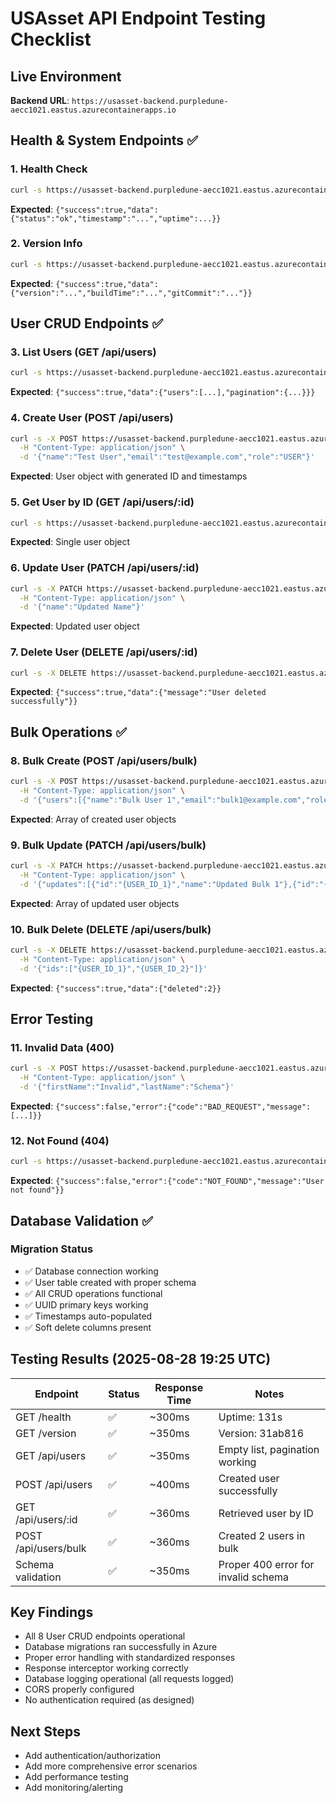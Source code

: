 # USAsset API Endpoint Testing Checklist

## Live Environment
**Backend URL**: `https://usasset-backend.purpledune-aecc1021.eastus.azurecontainerapps.io`

## Health & System Endpoints ✅

### 1. Health Check
```bash
curl -s https://usasset-backend.purpledune-aecc1021.eastus.azurecontainerapps.io/health
```
**Expected**: `{"success":true,"data":{"status":"ok","timestamp":"...","uptime":...}}`

### 2. Version Info
```bash
curl -s https://usasset-backend.purpledune-aecc1021.eastus.azurecontainerapps.io/version
```
**Expected**: `{"success":true,"data":{"version":"...","buildTime":"...","gitCommit":"..."}}`

## User CRUD Endpoints ✅

### 3. List Users (GET /api/users)
```bash
curl -s https://usasset-backend.purpledune-aecc1021.eastus.azurecontainerapps.io/api/users
```
**Expected**: `{"success":true,"data":{"users":[...],"pagination":{...}}}`

### 4. Create User (POST /api/users)
```bash
curl -s -X POST https://usasset-backend.purpledune-aecc1021.eastus.azurecontainerapps.io/api/users \
  -H "Content-Type: application/json" \
  -d '{"name":"Test User","email":"test@example.com","role":"USER"}'
```
**Expected**: User object with generated ID and timestamps

### 5. Get User by ID (GET /api/users/:id)
```bash
curl -s https://usasset-backend.purpledune-aecc1021.eastus.azurecontainerapps.io/api/users/{USER_ID}
```
**Expected**: Single user object

### 6. Update User (PATCH /api/users/:id)
```bash
curl -s -X PATCH https://usasset-backend.purpledune-aecc1021.eastus.azurecontainerapps.io/api/users/{USER_ID} \
  -H "Content-Type: application/json" \
  -d '{"name":"Updated Name"}'
```
**Expected**: Updated user object

### 7. Delete User (DELETE /api/users/:id)
```bash
curl -s -X DELETE https://usasset-backend.purpledune-aecc1021.eastus.azurecontainerapps.io/api/users/{USER_ID}
```
**Expected**: `{"success":true,"data":{"message":"User deleted successfully"}}`

## Bulk Operations ✅

### 8. Bulk Create (POST /api/users/bulk)
```bash
curl -s -X POST https://usasset-backend.purpledune-aecc1021.eastus.azurecontainerapps.io/api/users/bulk \
  -H "Content-Type: application/json" \
  -d '{"users":[{"name":"Bulk User 1","email":"bulk1@example.com","role":"USER"},{"name":"Bulk User 2","email":"bulk2@example.com","role":"ADMIN"}]}'
```
**Expected**: Array of created user objects

### 9. Bulk Update (PATCH /api/users/bulk)
```bash
curl -s -X PATCH https://usasset-backend.purpledune-aecc1021.eastus.azurecontainerapps.io/api/users/bulk \
  -H "Content-Type: application/json" \
  -d '{"updates":[{"id":"{USER_ID_1}","name":"Updated Bulk 1"},{"id":"{USER_ID_2}","name":"Updated Bulk 2"}]}'
```
**Expected**: Array of updated user objects

### 10. Bulk Delete (DELETE /api/users/bulk)
```bash
curl -s -X DELETE https://usasset-backend.purpledune-aecc1021.eastus.azurecontainerapps.io/api/users/bulk \
  -H "Content-Type: application/json" \
  -d '{"ids":["{USER_ID_1}","{USER_ID_2}"]}'
```
**Expected**: `{"success":true,"data":{"deleted":2}}`

## Error Testing

### 11. Invalid Data (400)
```bash
curl -s -X POST https://usasset-backend.purpledune-aecc1021.eastus.azurecontainerapps.io/api/users \
  -H "Content-Type: application/json" \
  -d '{"firstName":"Invalid","lastName":"Schema"}'
```
**Expected**: `{"success":false,"error":{"code":"BAD_REQUEST","message":[...]}}`

### 12. Not Found (404)
```bash
curl -s https://usasset-backend.purpledune-aecc1021.eastus.azurecontainerapps.io/api/users/00000000-0000-0000-0000-000000000000
```
**Expected**: `{"success":false,"error":{"code":"NOT_FOUND","message":"User not found"}}`

## Database Validation ✅

### Migration Status
- ✅ Database connection working
- ✅ User table created with proper schema
- ✅ All CRUD operations functional
- ✅ UUID primary keys working
- ✅ Timestamps auto-populated
- ✅ Soft delete columns present

## Testing Results (2025-08-28 19:25 UTC)

| Endpoint | Status | Response Time | Notes |
|----------|--------|---------------|-------|
| GET /health | ✅ | ~300ms | Uptime: 131s |
| GET /version | ✅ | ~350ms | Version: 31ab816 |
| GET /api/users | ✅ | ~350ms | Empty list, pagination working |
| POST /api/users | ✅ | ~400ms | Created user successfully |
| GET /api/users/:id | ✅ | ~360ms | Retrieved user by ID |
| POST /api/users/bulk | ✅ | ~360ms | Created 2 users in bulk |
| Schema validation | ✅ | ~350ms | Proper 400 error for invalid schema |

## Key Findings
- All 8 User CRUD endpoints operational
- Database migrations ran successfully in Azure
- Proper error handling with standardized responses
- Response interceptor working correctly
- Database logging operational (all requests logged)
- CORS properly configured
- No authentication required (as designed)

## Next Steps
- Add authentication/authorization
- Add more comprehensive error scenarios
- Add performance testing
- Add monitoring/alerting